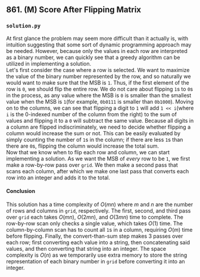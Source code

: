 ## 861. (M) Score After Flipping Matrix

### `solution.py`
At first glance the problem may seem more difficult than it actually is, with intuition suggesting that some sort of dynamic programming approach may be needed. However, because only the values in each row are interpreted as a binary number, we can quickly see that a greedy algorithm can be utilized in implementing a solution.  
Let's first consider the case where a row is selected. We want to maximize the value of the binary number represented by the row, and so naturally we would want to make sure that the MSB is `1`. Thus, if the first element of the row is `0`, we should flip the entire row. We do not care about flipping `1`s to `0`s in the process, as any value where the MSB is `0` is smaller than the smallest value when the MSB is `1`(for example, `0b0111` is smaller than `0b1000`). Moving on to the columns, we can see that flipping a digit to `1` will add `1 << i`(where `i` is the 0-indexed number of the column from the right) to the sum of values and flipping it to a `0` will subtract the same value. Because all digits in a column are flipped indiscriminately, we need to decide whether flipping a column would increase the sum or not. This can be easily evaluated by simply counting the number of `1`s in the column; if there are less `1`s than there are `0`s, flipping the column would increase the total sum.  
Now that we know when to flip each row and column, we can start implementing a solution. As we want the MSB of *every* row to be `1`, we first make a row-by-row pass over `grid`. We then make a second pass that scans each column, after which we make one last pass that converts each row into an integer and adds it to the total.  

#### Conclusion
This solution has a time complexity of $O(mn)$ where $m$ and $n$ are the number of rows and columns in `grid`, respectively. The first, second, and third pass over `grid` each takes $O(mn)$, $O(2mn)$, and $O(3mn)$ time to complete. The row-by-row scan only checks a single value, which takes $O(1)$ time. The column-by-column scan has to count all `1`s in a column, requiring $O(m)$ time before flipping. Finally, the convert-than-sum step makes 3 passes over each row; first converting each value into a string, then concatenating said values, and then converting that string into an integer. The space complexity is $O(n)$ as we temporarily use extra memory to store the string representation of each binary number in `grid` before converting it into an integer.  
  

